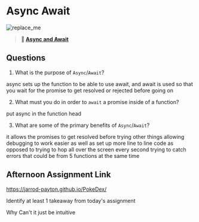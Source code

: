 # Async Await

![replace_me](https://codeworks.blob.core.windows.net/public/assets/img/illustrations/placeholder.svg)

> **📖 [Async and Await](https://codeworksacademy.com/fs-student-guide/resources/wk4/03-Async-Await)**

## Questions

1. What is the purpose of `Async`/`Await`?

async sets up the function to be able to use await, and await is used so that you wait for the promise to get resolved or rejected before going on

2. What must you do in order to  `await` a promise inside of a function?

put async in the function head

3. What are some of the primary benefits of `Async`/`Await`?

it allows the promises to get resolved before trying other things allowing debugging to work easier as well as set up more line to line code as opposed to trying to hop all over the screen every second trying to catch errors that could be from 5 functions at the same time

## Afternoon Assignment Link

https://jarrod-payton.github.io/PokeDex/

Identify at least 1 takeaway from today's assignment

Why Can't it just be intuitive